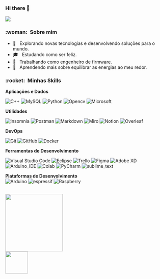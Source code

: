 ### Hi there 👋

<!--
**Esp-Dv/Esp-Dv** is a ✨ _special_ ✨ repository because its `README.md` (this file) appears on your GitHub profile.

Here are some ideas to get you started:

- 🔭 I’m currently working on ...
- 🌱 I’m currently learning ...
- 👯 I’m looking to collaborate on ...
- 🤔 I’m looking for help with ...
- 💬 Ask me about ...
- 📫 How to reach me: ...
- 😄 Pronouns: ...
- ⚡ Fun fact: ...
-->
![](https://komarev.com/ghpvc/?username=Esp-Dv&color=006bed)

<h3> :woman: &nbsp;Sobre mim </h3>

- 🤔 &nbsp; Explorando novas tecnologias e desenvolvendo soluções para o mundo.
- 🎓 &nbsp; Estudando como ser feliz.
- 💼 &nbsp; Trabalhando como engenheiro de firmware.
- 🌱 &nbsp; Aprendendo mais sobre equilibrar as energias ao meu redor.

<h3> :rocket: &nbsp;Minhas Skills </h3>

**Aplicações e Dados**

  ![C++](https://img.shields.io/badge/-C++-333333?style=flat&logo=C%2B%2B&logoColor=00599C)
  ![MySQL](https://img.shields.io/badge/-MySQL-333333?style=flat&logo=mysql)
  ![Python](https://img.shields.io/badge/Python-3776AB?style=flat&logo=python&logoColor=00599C)
  ![Opencv](https://img.shields.io/badge/Opencv-8b1df2?style=flat&logo=Opencv&logoColor=white)
  ![Microsoft](https://img.shields.io/badge/Microsoft-666666?style=flat&logo=microsoft&logoColor=white)
  
**Utilidades**

  ![Insomnia](https://img.shields.io/badge/-Insomnia-333333?style=flat&logo=insomnia)
  ![Postman](https://img.shields.io/badge/-Postman-333333?style=flat&logo=postman)
  ![Markdown](https://img.shields.io/badge/Markdown-000000?style=flat&logo=markdown&logoColor=white)
  ![Miro](https://img.shields.io/badge/Miro-F7C922?style=flat&logo=Miro&logoColor=050036)
  ![Notion](https://img.shields.io/badge/Notion-000000?style=flat&logo=notion&logoColor=white)
  ![Overleaf](https://img.shields.io/badge/Overleaf-47A141?style=flat&logo=Overleaf&logoColor=white)


**DevOps**

  ![Git](https://img.shields.io/badge/-Git-333333?style=flat&logo=git)
  ![GitHub](https://img.shields.io/badge/-GitHub-333333?style=flat&logo=github)
  ![Docker](https://img.shields.io/badge/-Docker-333333?style=flat&logo=docker)
  
**Ferramentas de Desenvolvimento**

  ![Visual Studio Code](https://img.shields.io/badge/-Visual%20Studio%20Code-333333?style=flat&logo=visual-studio-code&logoColor=007ACC)
  ![Eclipse](https://img.shields.io/badge/-Eclipse-333333?style=flat&logo=eclipse-ide&logoColor=2C2255)
  ![Trello](https://img.shields.io/badge/-Trello-333333?style=flat&logo=trello&logoColor=007ACC)
  ![Figma](https://img.shields.io/badge/-Figma-333333?style=flat&logo=figma&logoColor=007ACC)
  ![Adobe XD](https://img.shields.io/badge/-Adobe%20XD-333333?style=flat&logo=adobe-xd&logoColor=007ACC)
  ![Arduino_IDE](https://img.shields.io/badge/Arduino_IDE-00979D?style=flat&logo=arduino&logoColor=white)
  ![Colab](https://img.shields.io/badge/Colab-F9AB00?style=flat&logo=googlecolab&color=525252)
  ![PyCharm](https://img.shields.io/badge/PyCharm-000000.svg?&style=flat&logo=PyCharm&logoColor=white)
  ![sublime_text](https://img.shields.io/badge/sublime_text-%23575757.svg?&style=flat&logo=sublime-text&logoColor=important)
  
  
  **Plataformas de Desenvolvimento**  
  ![Arduino](https://img.shields.io/badge/Arduino-00979D?style=flat&logo=Arduino&logoColor=white)
  ![espressif](https://img.shields.io/badge/espressif-E7352C?style=flat&logo=espressif&logoColor=white)
  ![Raspberry](https://img.shields.io/badge/Raspberry%20Pi-A22846?style=flat&logo=Raspberry%20Pi&logoColor=white)
  
  
<br/>

<a href="https://github.com/VanessaSwerts">
  <img height="180em" src="https://github-readme-stats.vercel.app/api?username=Esp-Dv&theme=dracula&show_icons=true" />
</a>

<br/>

<a href="https://github.com/Esp-Dv">
  <img height="70em" src="https://github-profile-trophy.vercel.app/?username=Esp-Dv" />
</a>
